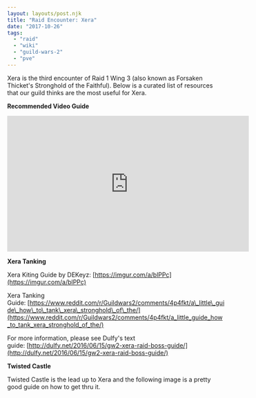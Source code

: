 ```yaml
---
layout: layouts/post.njk
title: "Raid Encounter: Xera"
date: "2017-10-26"
tags: 
  - "raid"
  - "wiki"
  - "guild-wars-2"
  - "pve"
---
```


Xera is the third encounter of Raid 1 Wing 3 (also known as Forsaken Thicket's Stronghold of the Faithful). Below is a curated list of resources that our guild thinks are the most useful for Xera.

**Recommended Video Guide**

<iframe width="560" height="315" src="https://www.youtube.com/embed/_yW0fAMquXw" title="YouTube video player" frameborder="0" allow="accelerometer; autoplay; clipboard-write; encrypted-media; gyroscope; picture-in-picture" allowfullscreen></iframe>

**Xera Tanking**

Xera Kiting Guide by DEKeyz: [https://imgur.com/a/blPPc](https://imgur.com/a/blPPc)

Xera Tanking Guide: [https://www.reddit.com/r/Guildwars2/comments/4p4fkt/a\_little\_guide\_how\_to\_tank\_xera\_stronghold\_of\_the/](https://www.reddit.com/r/Guildwars2/comments/4p4fkt/a_little_guide_how_to_tank_xera_stronghold_of_the/)

For more information, please see Dulfy's text guide: [http://dulfy.net/2016/06/15/gw2-xera-raid-boss-guide/](http://dulfy.net/2016/06/15/gw2-xera-raid-boss-guide/)

**Twisted Castle**

Twisted Castle is the lead up to Xera and the following image is a pretty good guide on how to get thru it.

<img src="{{ '/img/posts/2017/twistedcastle.jpg' | url }}" alt="" class="img-fluid" />
